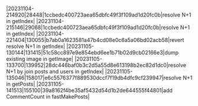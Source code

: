 |20231104-214920|28448|1ccbedc400723aea65dbfc49f3f109ad1d20fc0b|resolve N+1 in getIndex|
|20231104-215146|29068|1ccbedc400723aea65dbfc49f3f109ad1d20fc0b|resolve N+1 in getIndex|
|20231104-221404|130055|b7ab0a1623581a47b4cd08e0c6a5a06bd02acb58|revert resolve N+1 in getIndex|
|20231105-130144|131415|51c58cc897e9e854ebd6ee1b71b02d9cb02166e3|dump existing image in getImage|
|20231105-133700|139952|28dc446baf0b3c2d5a55d8e613198b2ec82d1dc0|resolve N+1 by join posts and users in getIndex|
|20231105-135046|158017|e6c5576377f889530dccf7f19db4dfc9cf239947|resolve N+1 in getPosts|
|20231105-141513|155100|39a8162f4be35af5432d54d1b2de644555f44801|add CommentCount in fastMakePosts|
